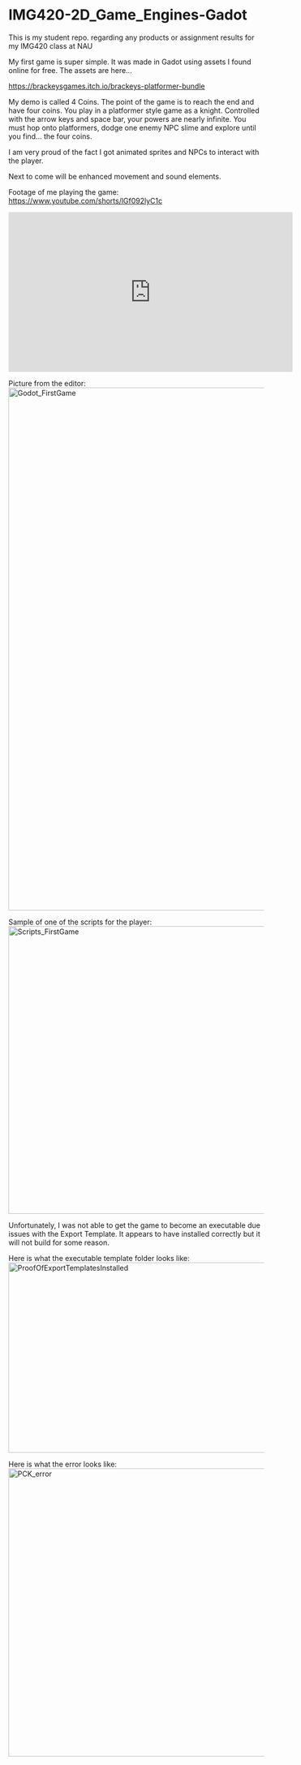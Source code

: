 # IMG420-2D_Game_Engines-Gadot
This is my student repo. regarding any products or assignment results for my IMG420 class at NAU

My first game is super simple.
It was made in Gadot using assets I found online for free.
The assets are here...

https://brackeysgames.itch.io/brackeys-platformer-bundle

My demo is called 4 Coins. The point of the game is to reach the end and have four coins.
You play in a platformer style game as a knight. 
Controlled with the arrow keys and space bar, your powers are nearly infinite.
You must hop onto platformers, dodge one enemy NPC slime and explore until you find... the four coins.

I am very proud of the fact I got animated sprites and NPCs to interact with the player.

Next to come will be enhanced movement and sound elements.


Footage of me playing the game:
https://www.youtube.com/shorts/lGf092lyC1c

<iframe width="560" height="315" src="https://www.youtube.com/shorts/lGf092lyC1c" frameborder="0" allowfullscreen></iframe>


Picture from the editor:
<img width="1915" height="1031" alt="Godot_FirstGame" src="https://github.com/user-attachments/assets/92459bc6-ea90-44bc-a547-9049ec34c0d1" />

Sample of one of the scripts for the player:
<img width="1353" height="567" alt="Scripts_FirstGame" src="https://github.com/user-attachments/assets/cb3473d7-50b7-4211-99e1-cb1ea40dd6b7" />

Unfortunately, I was not able to get the game to become an executable due issues with the Export Template. It appears to have installed correctly but it will not build for some reason.

Here is what the executable template folder looks like:
<img width="717" height="375" alt="ProofOfExportTemplatesInstalled" src="https://github.com/user-attachments/assets/d9e0b97b-2b09-4fb2-8ace-ba9b39e709ba" />

Here is what the error looks like:
<img width="957" height="568" alt="PCK_error" src="https://github.com/user-attachments/assets/58e4266d-656c-4ab6-83d8-69fb53136c96" />
